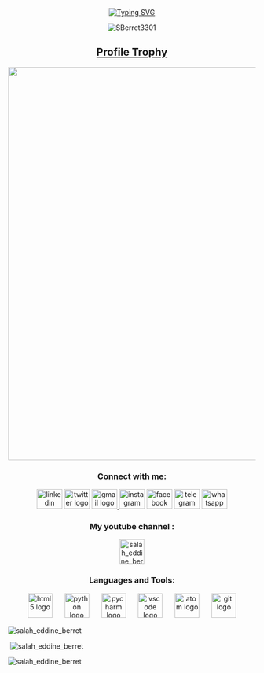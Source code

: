 <div align='center'>
<a href="https://git.io/typing-svg"><img src="https://readme-typing-svg.demolab.com?font=Yuji+Hentaigana+Akari&size=19&pause=1000&color=1B9781&background=30FFBF00&random=false&width=435&lines=Hello+everyone%2C+Welcome+with+me+" alt="Typing SVG" /></a>
</div>
<p align="center"> <img src="https://komarev.com/ghpvc/?username=SBerret3301&label=Profile%20views&color=0e75b6&style=flat" alt="SBerret3301" /></p>
<div align="center">
<a href="https://github.com/SBerret3301/github-profile-trophy"><h2>Profile Trophy</h2></a>
<a href="https://github.com/SBerret3301/github-profile-trophy">
  <img width=800 src="https://github-profile-trophy.vercel.app/?username=SBerret3301&column=8&theme=gruvbox&no-frame=true"/>
</a>
</div>




<h3 align="center">Connect with me:</h3>


<div align="center">
  <a href="https://www.linkedin.com/in/salaheddine-berret-73a762260/"><img src="https://raw.githubusercontent.com/maurodesouza/profile-readme-generator/master/src/assets/icons/social/linkedin/default.svg" width="52" height="40" alt="linkedin logo"  /></a>
  <a href="https://twitter.com/SALAHEDDIN38731"><img src="https://raw.githubusercontent.com/maurodesouza/profile-readme-generator/master/src/assets/icons/social/twitter/default.svg" width="52" height="40" alt="twitter logo"  /></a>
  <a href="salaheddineberret@gmail.com"><img src="https://raw.githubusercontent.com/maurodesouza/profile-readme-generator/master/src/assets/icons/social/gmail/default.svg" width="52" height="40" alt="gmail logo"  />
  <a href="https://instagram.com/salah_eddine_berret?igshid=YTQwZjQ0NmI0OA=="><img src="https://raw.githubusercontent.com/maurodesouza/profile-readme-generator/master/src/assets/icons/social/instagram/default.svg" width="52" height="40" alt="instagram logo"  /></a>
  <a href="https://www.facebook.com/profile.php?id=100085899954894&mibextid=LQQJ4d"><img src="https://raw.githubusercontent.com/maurodesouza/profile-readme-generator/master/src/assets/icons/social/facebook/default.svg" width="52" height="40" alt="facebook logo"  /></a>
  <a href="https://t.me/salah3301"><img src="https://raw.githubusercontent.com/maurodesouza/profile-readme-generator/master/src/assets/icons/social/telegram/default.svg" width="52" height="40" alt="telegram logo"  /></a>
  <a href="https://wa.me/+212705163569"><img src="https://raw.githubusercontent.com/maurodesouza/profile-readme-generator/master/src/assets/icons/social/whatsapp/default.svg" width="52" height="40" alt="whatsapp logo"  /></a>
</div>

<h3 align="center">My youtube channel :</h3>
<p align="center">
<a href="https://youtube.com/@TheKaleidoscope3301?feature=shared" target="_blank"><img align="center" src="https://raw.githubusercontent.com/rahuldkjain/github-profile-readme-generator/master/src/images/icons/Social/youtube.svg" alt="salah_eddine_berret" height="50" width="50" />
  
</a></p>

<h3 align="center">Languages and Tools:</h3>




<div align="center">
  <img src="https://cdn.jsdelivr.net/gh/devicons/devicon/icons/html5/html5-original.svg" height="50" alt="html5 logo"  />
  <img width="17" />
  <img src="https://cdn.jsdelivr.net/gh/devicons/devicon/icons/python/python-original.svg" height="50" alt="python logo"  />
  <img width="17" />
  <img src="https://cdn.jsdelivr.net/gh/devicons/devicon/icons/pycharm/pycharm-original.svg" height="50" alt="pycharm logo"  />
  <img width="17" />
  <img src="https://cdn.jsdelivr.net/gh/devicons/devicon/icons/vscode/vscode-original.svg" height="50" alt="vscode logo"  />
  <img width="17" />
  <img src="https://cdn.jsdelivr.net/gh/devicons/devicon/icons/atom/atom-original.svg" height="50" alt="atom logo"  />
  <img width="17" />
  <img src="https://cdn.jsdelivr.net/gh/devicons/devicon/icons/git/git-original.svg" height="50" alt="git logo"  />
</div>





<p><img align="center" src="https://github-readme-stats.vercel.app/api/top-langs?username=SBerret3301&show_icons=true&locale=en&layout=compact" alt="salah_eddine_berret" /></p>

<p>&nbsp;<img align="center" src="https://github-readme-stats.vercel.app/api?username=SBerret3301&show_icons=true&locale=en" alt="salah_eddine_berret" /></p>

<p><img align="center" src="https://github-readme-streak-stats.herokuapp.com/?user=SBerret3301&" alt="salah_eddine_berret" /></p>
